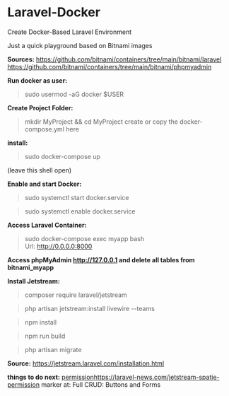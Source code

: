 # Laravel-Docker
Create Docker-Based Laravel Environment 

Just a quick playground based on Bitnami images

**Sources:**
https://github.com/bitnami/containers/tree/main/bitnami/laravel
https://github.com/bitnami/containers/tree/main/bitnami/phpmyadmin

**Run docker as user:**
> sudo usermod -aG docker $USER

**Create Project Folder:**
> mkdir MyProject && cd MyProject
create or copy the docker-compose.yml here

**install:** 
> sudo docker-compose up

(leave this shell open)

**Enable and start Docker:**
> sudo systemctl start docker.service

> sudo systemctl enable docker.service

**Access Laravel Container:**
> sudo docker-compose exec myapp bash  
Url: http://0.0.0.0:8000

**Access phpMyAdmin http://127.0.0.1 and delete all tables from bitnami_myapp**

**Install Jetstream:**
> composer require laravel/jetstream

> php artisan jetstream:install livewire --teams

> npm install

> npm run build

> php artisan migrate

**Source:** https://jetstream.laravel.com/installation.html




**things to do next:**
[permission](https://laravel-news.com/jetstream-spatie-permission)https://laravel-news.com/jetstream-spatie-permission
marker at: Full CRUD: Buttons and Forms

